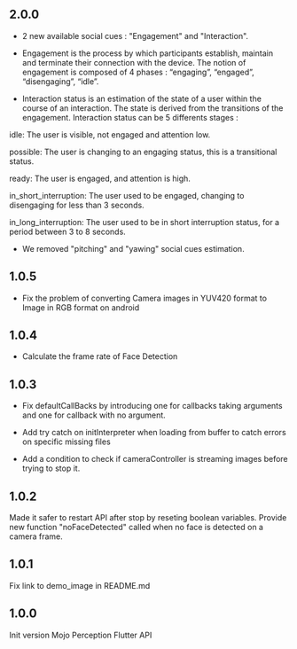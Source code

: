 ## 2.0.0

- 2 new available social cues : "Engagement" and "Interaction".

* Engagement is the process by which participants establish, maintain and terminate their connection with the device. The notion of engagement is composed of 4 phases : “engaging”, “engaged”, “disengaging”, “idle”.

* Interaction status is an estimation of the state of a user within the course of an interaction. The state is derived from the transitions of the engagement. Interaction status can be 5 differents stages :

idle: The user is visible, not engaged and attention low.

possible: The user is changing to an engaging status, this is a transitional status.

ready: The user is engaged, and attention is high.

in_short_interruption: The user used to be engaged, changing to disengaging for less than 3 seconds. 

in_long_interruption: The user used to be in short interruption status, for a period between 3 to 8 seconds.

- We removed "pitching" and "yawing" social cues estimation.

## 1.0.5

- Fix the problem of converting Camera images in YUV420 format to Image in RGB format on android

## 1.0.4

- Calculate the frame rate of Face Detection

## 1.0.3

- Fix defaultCallBacks by introducing one for callbacks taking arguments and one for callback with no argument.

- Add try catch on initInterpreter when loading from buffer to catch errors on specific missing files

- Add a condition to check if cameraController is streaming images before trying to stop it.


## 1.0.2

Made it safer to restart API after stop by reseting boolean variables.
Provide new function "noFaceDetected" called when no face is detected on a camera frame.

## 1.0.1

Fix link to demo_image in README.md

## 1.0.0

Init version Mojo Perception Flutter API